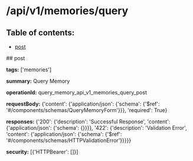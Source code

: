 # /api/v1/memories/query

## Table of contents:
- [post](#post)

<a name="post" />
## post

**tags:** ['memories']

**summary:** Query Memory

**operationId:** query_memory_api_v1_memories_query_post

**requestBody:** {'content': {'application/json': {'schema': {'$ref': '#/components/schemas/QueryMemoryForm'}}}, 'required': True}

**responses:** {'200': {'description': 'Successful Response', 'content': {'application/json': {'schema': {}}}}, '422': {'description': 'Validation Error', 'content': {'application/json': {'schema': {'$ref': '#/components/schemas/HTTPValidationError'}}}}}

**security:** [{'HTTPBearer': []}]

